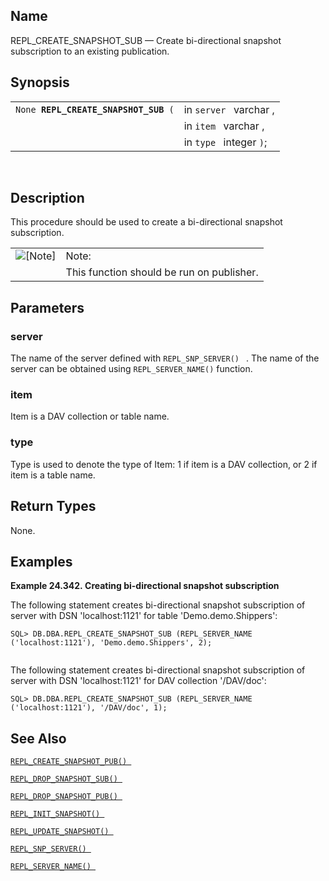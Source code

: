 <div>

<div>

</div>

<div>

## Name

REPL_CREATE_SNAPSHOT_SUB — Create bi-directional snapshot subscription
to an existing publication.

</div>

<div>

## Synopsis

<div>

|                                           |                         |
|-------------------------------------------|-------------------------|
| `None `**`REPL_CREATE_SNAPSHOT_SUB`**` (` | in `server ` varchar ,  |
|                                           | in `item ` varchar ,    |
|                                           | in `type ` integer `)`; |

<div>

 

</div>

</div>

</div>

<div>

## Description

This procedure should be used to create a bi-directional snapshot
subscription.

<div>

|                              |                                           |
|:----------------------------:|:------------------------------------------|
| ![\[Note\]](images/note.png) | Note:                                     |
|                              | This function should be run on publisher. |

</div>

</div>

<div>

## Parameters

<div>

### server

The name of the server defined with `REPL_SNP_SERVER() ` . The name of
the server can be obtained using `REPL_SERVER_NAME()` function.

</div>

<div>

### item

Item is a DAV collection or table name.

</div>

<div>

### type

Type is used to denote the type of Item: 1 if item is a DAV collection,
or 2 if item is a table name.

</div>

</div>

<div>

## Return Types

None.

</div>

<div>

## Examples

<div>

**Example 24.342. Creating bi-directional snapshot subscription**

<div>

The following statement creates bi-directional snapshot subscription of
server with DSN 'localhost:1121' for table 'Demo.demo.Shippers':

``` screen
SQL> DB.DBA.REPL_CREATE_SNAPSHOT_SUB (REPL_SERVER_NAME ('localhost:1121'), 'Demo.demo.Shippers', 2);
      
```

The following statement creates bi-directional snapshot subscription of
server with DSN 'localhost:1121' for DAV collection '/DAV/doc':

``` screen
SQL> DB.DBA.REPL_CREATE_SNAPSHOT_SUB (REPL_SERVER_NAME ('localhost:1121'), '/DAV/doc', 1);
```

</div>

</div>

  

</div>

<div>

## See Also

<a href="fn_repl_create_snapshot_pub.html" class="link"
title="REPL_CREATE_SNAPSHOT_PUB"><code
class="function">REPL_CREATE_SNAPSHOT_PUB() </code></a>

<a href="fn_repl_drop_snapshot_sub.html" class="link"
title="REPL_DROP_SNAPSHOT_SUB"><code
class="function">REPL_DROP_SNAPSHOT_SUB() </code></a>

<a href="fn_repl_drop_snapshot_pub.html" class="link"
title="REPL_DROP_SNAPSHOT_PUB"><code
class="function">REPL_DROP_SNAPSHOT_PUB() </code></a>

<a href="fn_repl_init_snapshot.html" class="link"
title="REPL_INIT_SNAPSHOT"><code
class="function">REPL_INIT_SNAPSHOT() </code></a>

<a href="fn_repl_update_snapshot.html" class="link"
title="REPL_UPDATE_SNAPSHOT"><code
class="function">REPL_UPDATE_SNAPSHOT() </code></a>

<a href="fn_repl_snp_server.html" class="link"
title="REPL_SNP_SERVER"><code
class="function">REPL_SNP_SERVER() </code></a>

<a href="fn_repl_server_name.html" class="link"
title="REPL_SERVER_NAME"><code
class="function">REPL_SERVER_NAME() </code></a>

</div>

</div>
